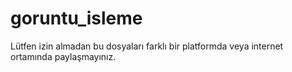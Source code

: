 # goruntu_isleme
Lütfen izin almadan bu dosyaları farklı bir platformda veya internet ortamında paylaşmayınız.

